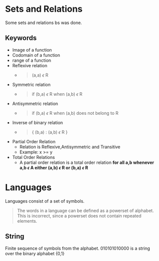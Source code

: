 # Sets and Relations

Some sets and relations bs was done.

## Keywords

-   Image of a function
-   Codomain of a function
-   range of a function
-   Reflexive relation
    -   > (a,a) $\epsilon$ R
-   Symmetric relation
    -   > if (b,a) $\epsilon$ R when (a,b) $\epsilon$ R
-   Antisymmetric relation
    -   > if (b,a) $\epsilon$ R when (a,b) does not belong to R
-   Inverse of binary relation
    -   > { (b,a) : (a,b) $\epsilon$ R }
-   Partial Order Relation
    -   Relation is Reflexive,Antisymmetric and Transitive
    -   Example: x >= y
-   Total Order Relations
    -   A partial order relation is a total order relation **for all a,b whenever a,b $\epsilon$ A either (a,b) $\epsilon$ R or (b,a) $\epsilon$ R**

# Languages

Languages consist of a set of symbols.

> The words in a language can be defined as a powerset of alphabet. This is incorrect, since a powerset does not contain repeated elements.

## String

Finite sequence of symbols from the alphabet.
010101010000 is a string over the binary alphabet {0,1}
